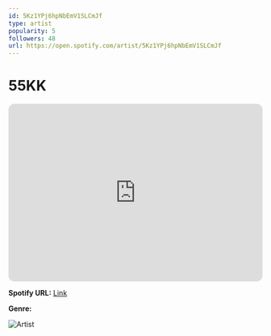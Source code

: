 ```yaml
---
id: 5Kz1YPj6hpNbEmV1SLCmJf
type: artist
popularity: 5
followers: 48
url: https://open.spotify.com/artist/5Kz1YPj6hpNbEmV1SLCmJf
---
```

# 55KK

<iframe style="border-radius:12px" src="https://open.spotify.com/embed/artist/5Kz1YPj6hpNbEmV1SLCmJf" width="100%" height="352" frameBorder="0" allowfullscreen="" allow="autoplay; clipboard-write; encrypted-media; fullscreen; picture-in-picture" loading="lazy"></iframe>

**Spotify URL:** [Link](https://open.spotify.com/artist/5Kz1YPj6hpNbEmV1SLCmJf)

**Genre:** 

![Artist](https://i.scdn.co/image/ab6761610000e5ebfa7efc083734809390dbc4b2)

